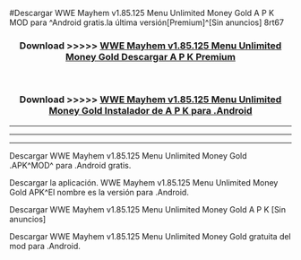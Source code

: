 #Descargar WWE Mayhem v1.85.125 Menu Unlimited Money Gold  A P K MOD para ^Android gratis.la última versión[Premium]^[Sin anuncios] 8rt67



<div align="center">
<h3>Download >>>>> <a href="https://es-web.web.app/?es= ${title}">WWE Mayhem v1.85.125 Menu Unlimited Money Gold  Descargar A P K Premium</a></h3><br>

<h3>Download >>>>> <a href="https://es-web.web.app/?es= ${title}">WWE Mayhem v1.85.125 Menu Unlimited Money Gold  Instalador de A P K para .Android</a></h3>
</div>


----------------------------------------------------------

----------------------------------------------------------

----------------------------------------------------------

Descargar WWE Mayhem v1.85.125 Menu Unlimited Money Gold  .APK^MOD^ para .Android gratis.

Descargar la aplicación. WWE Mayhem v1.85.125 Menu Unlimited Money Gold  APK^El nombre es la versión para .Android.

Descargar WWE Mayhem v1.85.125 Menu Unlimited Money Gold  A P K [Sin anuncios]

Descargar WWE Mayhem v1.85.125 Menu Unlimited Money Gold  gratuita del mod para .Android.